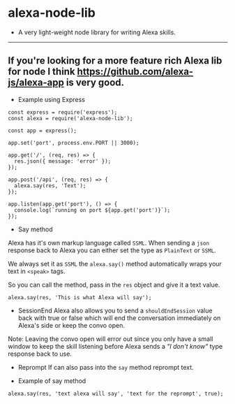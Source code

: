 # alexa-node-lib

* A very light-weight node library for writing Alexa skills.

-----
If you're looking for a more feature rich Alexa lib for node I think https://github.com/alexa-js/alexa-app is very good.
-----

- Example using Express

```
const express = require('express');
const alexa = require('alexa-node-lib');

const app = express();

app.set('port', process.env.PORT || 3000);

app.get('/', (req, res) => {
  res.json({ message: 'error' });
});

app.post('/api', (req, res) => {
  alexa.say(res, 'Text');
});

app.listen(app.get('port'), () => {
  console.log(`running on port ${app.get('port')}`);
});

```

- Say method

Alexa has it's own markup language called `SSML`. When sending a `json` response back to Alexa you can either set the type as `PlainText` or `SSML`.

We always set it as `SSML` the `alexa.say()` method automatically wraps your text in `<speak>` tags.

So you can call the method, pass in the `res` object and give it a text value.

```
alexa.say(res, 'This is what Alexa will say');
```

* SessionEnd
Alexa also allows you to send a `shouldEndSession` value back with true or false which will end the conversation immediately on Alexa's side or keep the convo open.

Note: Leaving the convo open will error out since you only have a small window to keep the skill listening before Alexa sends a _"I don't know"_ type response back to use.

* Reprompt
If can also pass into the `say` method reprompt text.

- Example of say method

```
alexa.say(res, 'text alexa will say', 'text for the reprompt', true);
```

